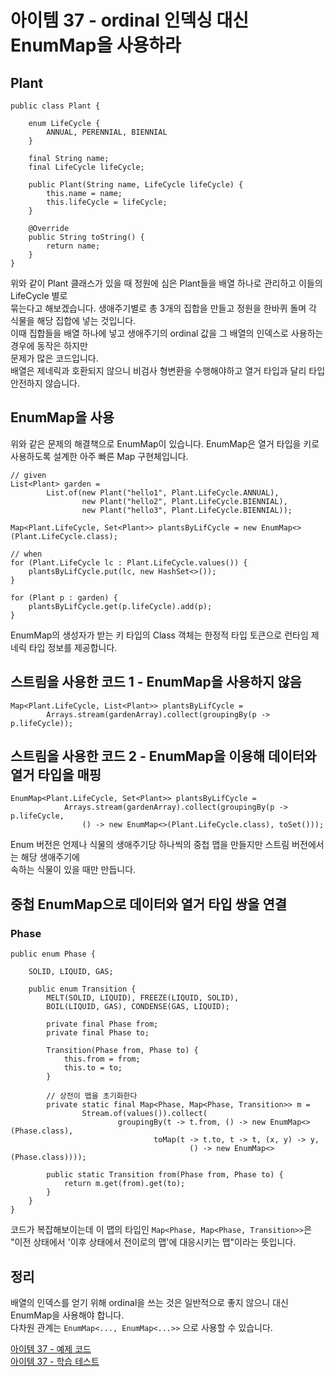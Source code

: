 # 아이템 37 - ordinal 인덱싱 대신 EnumMap을 사용하라

## Plant
````
public class Plant {

    enum LifeCycle {
        ANNUAL, PERENNIAL, BIENNIAL
    }

    final String name;
    final LifeCycle lifeCycle;

    public Plant(String name, LifeCycle lifeCycle) {
        this.name = name;
        this.lifeCycle = lifeCycle;
    }

    @Override
    public String toString() {
        return name;
    }
}
````

위와 같이 Plant 클래스가 있을 때 정원에 심은 Plant들을 배열 하나로 관리하고 이들의 LifeCycle 별로  
묶는다고 해보겠습니다. 생애주기별로 총 3개의 집합을 만들고 정원을 한바퀴 돌며 각 식물을 해당 집합에 넣는 것입니다.      
이때 집합들을 배열 하나에 넣고 생애주기의 ordinal 값을 그 배열의 인덱스로 사용하는 경우에 동작은 하지만   
문제가 많은 코드입니다.    
배열은 제네릭과 호환되지 않으니 비검사 형변환을 수행해야하고 열거 타입과 달리 타입 안전하지 않습니다.   

## EnumMap을 사용
 
위와 같은 문제의 해결책으로 EnumMap이 있습니다. EnumMap은 열거 타입을 키로 사용하도록 설계한 아주 빠른 Map 구현체입니다.     

````
// given
List<Plant> garden =
        List.of(new Plant("hello1", Plant.LifeCycle.ANNUAL),
                new Plant("hello2", Plant.LifeCycle.BIENNIAL),
                new Plant("hello3", Plant.LifeCycle.BIENNIAL));

Map<Plant.LifeCycle, Set<Plant>> plantsByLifCycle = new EnumMap<>(Plant.LifeCycle.class);

// when
for (Plant.LifeCycle lc : Plant.LifeCycle.values()) {
    plantsByLifCycle.put(lc, new HashSet<>());
}

for (Plant p : garden) {
    plantsByLifCycle.get(p.lifeCycle).add(p);
}
````

EnumMap의 생성자가 받는 키 타입의 Class 객체는 한정적 타입 토큰으로 런타임 제네릭 타입 정보를 제공합니다.      

## 스트림을 사용한 코드 1 - EnumMap을 사용하지 않음

````
Map<Plant.LifeCycle, List<Plant>> plantsByLifCycle =
        Arrays.stream(gardenArray).collect(groupingBy(p -> p.lifeCycle));
````

## 스트림을 사용한 코드 2 - EnumMap을 이용해 데이터와 열거 타입을 매핑

````
EnumMap<Plant.LifeCycle, Set<Plant>> plantsByLifCycle =
            Arrays.stream(gardenArray).collect(groupingBy(p -> p.lifeCycle,
                () -> new EnumMap<>(Plant.LifeCycle.class), toSet()));
````

Enum 버전은 언제나 식물의 생애주기당 하나씩의 중첩 맵을 만들지만 스트림 버전에서는 해당 생애주기에  
속하는 식물이 있을 때만 만듭니다.   

## 중첩 EnumMap으로 데이터와 열거 타입 쌍을 연결

### Phase

````
public enum Phase {

    SOLID, LIQUID, GAS;

    public enum Transition {
        MELT(SOLID, LIQUID), FREEZE(LIQUID, SOLID),
        BOIL(LIQUID, GAS), CONDENSE(GAS, LIQUID);

        private final Phase from;
        private final Phase to;

        Transition(Phase from, Phase to) {
            this.from = from;
            this.to = to;
        }

        // 상전이 맵을 초기화한다
        private static final Map<Phase, Map<Phase, Transition>> m =
                Stream.of(values()).collect(
                        groupingBy(t -> t.from, () -> new EnumMap<>(Phase.class),
                                toMap(t -> t.to, t -> t, (x, y) -> y,
                                        () -> new EnumMap<>(Phase.class))));

        public static Transition from(Phase from, Phase to) {
            return m.get(from).get(to);
        }
    }
}
````

코드가 복잡해보이는데 이 맵의 타입인 `Map<Phase, Map<Phase, Transition>>`은    
"이전 상태에서 '이후 상태에서 전이로의 맵'에 대응시키는 맵"이라는 뜻입니다.      

## 정리

배열의 인덱스를 얻기 위해 ordinal을 쓰는 것은 일반적으로 좋지 않으니 대신 EnumMap을 사용해야 합니다.   
다차원 관계는 `EnumMap<..., EnumMap<...>>` 으로 사용할 수 있습니다.    

[아이템 37 - 예제 코드](https://github.com/320Hwany/EffectiveJava/tree/main/src/main/java/effective/chapter6/item37)                                                       
[아이템 37 - 학습 테스트](https://github.com/320Hwany/EffectiveJava/tree/main/src/test/java/effective/chapter6/item37)            